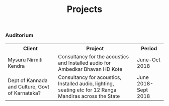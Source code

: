 ﻿---
layout: page
title: Projects
permalink: /Projects/
---

### Auditorium



<table>
    <tr>
        <th>Client</th>
        <th>Project</th>
        <th>Period</th>
    </tr>
    <tr>
        <td>Mysuru Nirmiti Kendra</td>
        <td>Consultancy for the acoustics and Installed audio for Ambedkar Bhavan HD Kote</td>
        <td>June-Oct 2018</td>
    </tr>
    <tr>
        <td>Dept of Kannada and Culture, Govt of Karnataka?</td>
        <td>Consultancy for acoustics, Installed audio, lighting, seating etc for 12 Ranga Mandiras across the State</td>
        <td>June 2018-Sept 2018</td>
    </tr>
</table>





